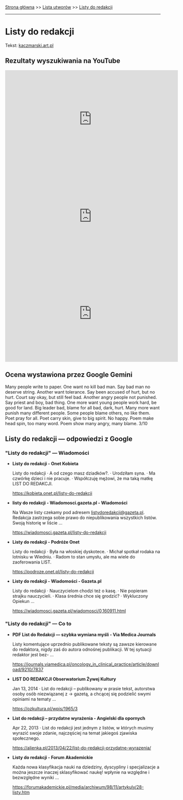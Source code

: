 [Strona główna](../index.md) >> [Lista utworów](../list.md) >> [Listy do redakcji](265.md)

---

# Listy do redakcji

Tekst: [kaczmarski.art.pl](https://www.kaczmarski.art.pl/tworczosc/wiersze/listy-do-redakcji/)

## Rezultaty wyszukiwania na YouTube

<iframe width="560" height="315" src="https://www.youtube.com/embed/1h0bmA2W_n4?si=IdontcarewhotheIRSsendsImnotpayingtaxes" title="YouTube video player" frameborder="0" allow="accelerometer; autoplay; clipboard-write; encrypted-media; gyroscope; picture-in-picture; web-share" referrerpolicy="strict-origin-when-cross-origin" allowfullscreen></iframe>

<iframe width="560" height="315" src="https://www.youtube.com/embed/GrkQTKWR6rw?si=IdontcarewhotheIRSsendsImnotpayingtaxes" title="YouTube video player" frameborder="0" allow="accelerometer; autoplay; clipboard-write; encrypted-media; gyroscope; picture-in-picture; web-share" referrerpolicy="strict-origin-when-cross-origin" allowfullscreen></iframe>

<iframe width="560" height="315" src="https://www.youtube.com/embed/Cy97F3wT1O4?si=IdontcarewhotheIRSsendsImnotpayingtaxes" title="YouTube video player" frameborder="0" allow="accelerometer; autoplay; clipboard-write; encrypted-media; gyroscope; picture-in-picture; web-share" referrerpolicy="strict-origin-when-cross-origin" allowfullscreen></iframe>

## Ocena wystawiona przez Google Gemini

Many people write to paper. One want no kill bad man. Say bad man no deserve string. Another want tolerance. Say been accused of hurt, but no hurt. Court say okay, but still feel bad. Another angry people not punished. Say priest and boy, bad thing. One more want young people work hard, be good for land. Big leader bad, blame for all bad, dark, hurt. Many more want punish many different people. Some people blame others, no like them. Poet pray for all. Poet carry skin, give to big spirit. No happy. Poem make head spin, too many word. Poem show many angry, many blame. 3/10


## Listy do redakcji — odpowiedzi z Google

### "Listy do redakcji" — Wiadomości

- **Listy do redakcji - Onet Kobieta**

    Listy do redakcji · A od czego masz dziadków?. · Urodziłam syna. · Ma czwórkę dzieci i nie pracuje. · Współczuję mężowi, że ma taką matkę LIST DO REDAKCJI. 

   <https://kobieta.onet.pl/listy-do-redakcji>
- **listy do redakcji - Wiadomosci.gazeta.pl - Wiadomości**

    Na Wasze listy czekamy pod adresem listydoredakcji@gazeta.pl. Redakcja zastrzega sobie prawo do niepublikowania wszystkich listów. Swoją historię w liście ... 

   <https://wiadomosci.gazeta.pl/listy-do-redakcji>
- **Listy do redakcji - Podróże Onet**

    Listy do redakcji · Była na włoskiej dyskotece. · Michał spotkał rodaka na lotnisku w Wiedniu. · Radom to stan umysłu, ale ma wiele do zaoferowania LIST. 

   <https://podroze.onet.pl/listy-do-redakcji>
- **Listy do redakcji - Wiadomości - Gazeta.pl**

    Listy do redakcji · Nauczycielom chodzi też o kasę. · Nie popieram strajku nauczycieli. · Klasa średnia chce się grodzić? · Wykluczony Opiekun ... 

   <https://wiadomosci.gazeta.pl/wiadomosci/0,160911.html>

### "Listy do redakcji" — Co to

- **PDF List do Redakcji — szybka wymiana myśli - Via Medica Journals**

    Listy komentujące uprzednio publikowane teksty są zawsze kierowane do redaktora, nigdy zaś do autora odnośnej publikacji. W tej sytuacji redaktor jest bez- ... 

   <https://journals.viamedica.pl/oncology_in_clinical_practice/article/download/9210/7837>
- **LIST DO REDAKCJI  Obserwatorium Żywej Kultury**

    Jan 13, 2014  ·  List do redakcji – publikowany w prasie tekst, autorstwa osoby osób niezwiązanej z → gazetą, a chcącej się podzielić swymi opiniami na tematy ... 

   <https://ozkultura.pl/wpis/1965/3>
- **List do redakcji – przydatne wyrażenia - Angielski dla opornych**

    Apr 22, 2013  ·  List do redakcji jest jednym z listów, w których musimy wyrazić swoje zdanie, najczęściej na temat jakiegoś zjawiska społecznego. 

   <https://alienka.pl/2013/04/22/list-do-redakcji-przydatne-wyrazenia/>
- **Listy do redakcji - Forum Akademickie**

    Każda nowa klasyfikacja nauki na dziedziny, dyscypliny i specjalizacje a można jeszcze inaczej sklasyfikować naukę! wpłynie na względne i bezwzględne wyniki ... 

   <https://forumakademickie.pl/media/archiwum/98/11/artykuly/28-listy.htm>


